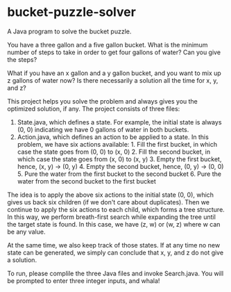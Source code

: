 # bucket-puzzle-solver
A Java program to solve the bucket puzzle.

You have a three gallon and a five gallon bucket. What is the minimum number of steps to take
in order to get four gallons of water? Can you give the steps?

What if you have an x gallon and a y gallon bucket, and you want to mix up z gallons of water now?
Is there necessarily a solution all the time for x, y, and z?

This project helps you solve the problem and always gives you the optimized solution, if any. The
project consists of three files:

  1. State.java, which defines a state. For example, the initial state is always (0, 0) indicating
     we have 0 gallons of water in both buckets.
  2. Action.java, which defines an action to be applied to a state. In this problem, we have six
     actions available:
    1. Fill the first bucket, in which case the state goes from (0, 0) to (x, 0)
    2. Fill the second bucket, in which case the state goes from (x, 0) to (x, y)
    3. Empty the first bucket, hence, (x, y) -> (0, y)
    4. Empty the second bucket, hence, (0, y) -> (0, 0)
    5. Pure the water from the first bucket to the second bucket
    6. Pure the water from the second bucket to the first bucket

The idea is to apply the above six actions to the initial state (0, 0), which gives us back six
children (if we don't care about duplicates). Then we continue to apply the six actions to each
child, which forms a tree structure. In this way, we perform breath-first search while expanding
the tree until the target state is found. In this case, we have (z, w) or (w, z) where w can be
any value.

At the same time, we also keep track of those states. If at any time no new state can be generated,
we simply can conclude that x, y, and z do not give a solution.

To run, please complile the three Java files and invoke Search.java. You will be prompted to enter
three integer inputs, and whala!
